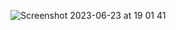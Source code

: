 ![Screenshot 2023-06-23 at 19 01 41](https://github.com/mertsabinov/prxz/assets/88425310/063b21e0-caf9-43d7-b8fe-b9102aecd9f2)
